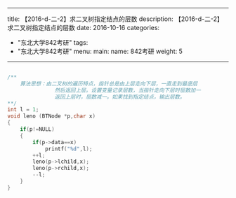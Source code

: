 
---
title: 【2016-d-二-2】求二叉树指定结点的层数
description: 【2016-d-二-2】求二叉树指定结点的层数
date: 2016-10-16
categories:
  - "东北大学842考研"
tags:
  - "东北大学842考研"
menu:
  main:
    name: 842考研
    weight: 5
---


```cpp

/**
    算法思想：由二叉树的遍历特点，指针总是由上层走向下层，一直走到最底层
               然后返回上层。设置变量记录层数，当指针走向下层时层数加一
               返回上层时，层数减一。如果找到指定结点，输出层数。
**/
int l = 1;
void leno (BTNode *p,char x)
{
    if(p!=NULL)
    {
        if(p->data==x)
            printf("%d",l);
        ++l;
        leno(p->lchild,x);
        leno(p->rchild,x);
        --l;
    }
}
```

